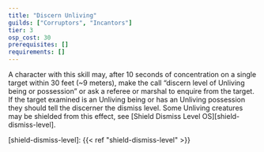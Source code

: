 ```yaml
---
title: "Discern Unliving"
guilds: ["Corruptors", "Incantors"]
tier: 3
osp_cost: 30
prerequisites: []
requirements: []
---
```

A character with this skill may, after 10 seconds of concentration on a single target within 30 feet (~9 meters), make the call “discern level of Unliving being or possession” or ask a referee or marshal to enquire from the target. If the target examined is an Unliving being or has an Unliving possession they should tell the discerner the dismiss level. Some Unliving creatures may be shielded from this effect, see [Shield Dismiss Level OS][shield-dismiss-level].

[shield-dismiss-level]: {{< ref "shield-dismiss-level" >}}